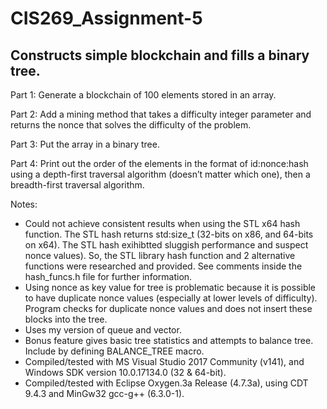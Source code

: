 # CIS269_Assignment-5
## Constructs simple blockchain and fills a binary tree.

Part 1: Generate a blockchain of 100 elements stored in an array.

Part 2: Add a mining method that takes a difficulty integer parameter and returns the nonce that solves the difficulty of the problem. 

Part 3: Put the array in a binary tree.

Part 4: Print out the order of the elements in the format of id:nonce:hash using a depth-first traversal algorithm (doesn’t matter which one), then a breadth-first traversal algorithm.

Notes:
* Could not achieve consistent results when using the STL x64 hash function. The STL hash returns std:size_t (32-bits on x86, and 64-bits on x64). The STL hash exihibtted sluggish performance and suspect nonce values). So, the STL library hash function and 2  alternative functions were researched and provided. See comments inside the hash_funcs.h file for further information.
* Using nonce as key value for tree is problematic because it is possible to have duplicate nonce values (especially at lower levels of difficulty). Program checks for duplicate nonce values and does not insert these blocks into the tree.
* Uses my version of queue and vector.
* Bonus feature gives basic tree statistics and attempts to balance tree. Include by defining BALANCE_TREE macro.
* Compiled/tested with MS Visual Studio 2017 Community (v141), and Windows SDK version 10.0.17134.0 (32 & 64-bit).
* Compiled/tested with Eclipse Oxygen.3a Release (4.7.3a), using CDT 9.4.3 and MinGw32 gcc-g++ (6.3.0-1).
